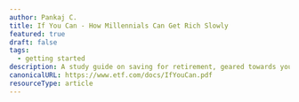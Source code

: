 ```yaml
---
author: Pankaj C.
title: If You Can - How Millennials Can Get Rich Slowly
featured: true
draft: false
tags:
  - getting started
description: A study guide on saving for retirement, geared towards young people but useful for any age. William Bernstein, author of several books on investing, released this free online booklet.
canonicalURL: https://www.etf.com/docs/IfYouCan.pdf
resourceType: article
---
```

